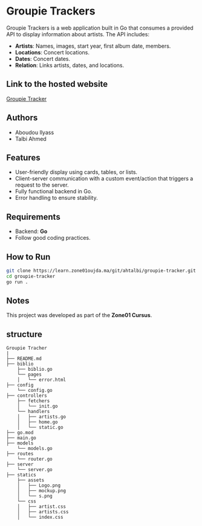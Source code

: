 # Groupie Trackers

Groupie Trackers is a web application built in Go that consumes a provided API to display information about artists. The API includes:

- **Artists**: Names, images, start year, first album date, members.
- **Locations**: Concert locations.
- **Dates**: Concert dates.
- **Relation**: Links artists, dates, and locations.

## Link to the hosted website
[Groupie Tracker](https://gtia.up.railway.app/)

## Authors
- Aboudou Ilyass
- Talbi Ahmed

## Features
- User-friendly display using cards, tables, or lists.
- Client-server communication with a custom event/action that triggers a request to the server.
- Fully functional backend in Go.
- Error handling to ensure stability.

## Requirements
- Backend: **Go**
- Follow good coding practices.

## How to Run
```bash
git clone https://learn.zone01oujda.ma/git/ahtalbi/groupie-tracker.git
cd groupie-tracker
go run .
```

## Notes
This project was developed as part of the **Zone01 Cursus**.


## structure
```
Groupie Tracher
|
├── README.md
├── biblio
    ├── biblio.go
    └── pages
    │   └── error.html
├── config
    └── config.go
├── controllers
    ├── fetchers
    │   └── init.go
    └── handlers
    │   ├── artists.go
    │   ├── home.go
    │   └── static.go
├── go.mod
├── main.go
├── models
    └── models.go
├── routes
    └── router.go
├── server
    └── server.go
├── statics
    ├── assets
    │   ├── Logo.png
    │   ├── mockup.png
    │   └── s.png
    └── css
    │   ├── artist.css
    │   ├── artists.css
    │   └── index.css
